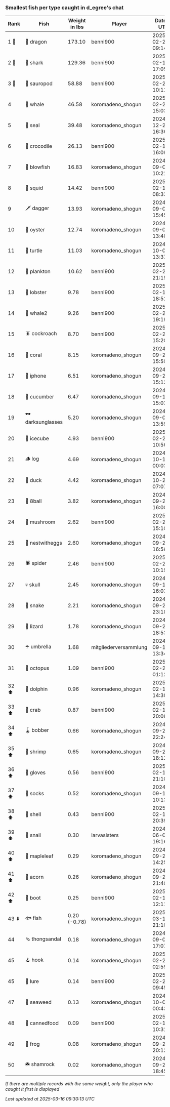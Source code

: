 ### Smallest fish per type caught in d_egree's chat
| Rank | Fish | Weight in lbs | Player | Date in UTC |
|------|--------|-----------|---------|------|
| 1 🥇  | 🐉 dragon | 173.10 | benni900 | 2025-02-24 09:14:48 |
| 2 🥈  | 🦈 shark | 129.36 | benni900 | 2025-02-15 17:05:41 |
| 3 🥉  | 🦕 sauropod | 58.88 | benni900 | 2025-02-21 10:11:36 |
| 4  | 🐳 whale | 46.58 | koromadeno_shogun | 2025-02-24 15:03:30 |
| 5  | 🦭 seal | 39.48 | koromadeno_shogun | 2024-12-25 16:36:21 |
| 6  | 🐊 crocodile | 26.13 | benni900 | 2025-02-18 16:09:25 |
| 7  | 🐡 blowfish | 16.83 | koromadeno_shogun | 2024-09-09 10:21:28 |
| 8  | 🦑 squid | 14.42 | benni900 | 2025-02-19 08:33:38 |
| 9  | 🗡️ dagger | 13.93 | koromadeno_shogun | 2024-09-09 15:45:49 |
| 10  | 🦪 oyster | 12.74 | koromadeno_shogun | 2024-09-03 13:48:42 |
| 11  | 🐢 turtle | 11.03 | koromadeno_shogun | 2024-10-01 13:37:59 |
| 12  | 🦠 plankton | 10.62 | benni900 | 2025-02-23 21:15:08 |
| 13  | 🦞 lobster | 9.78 | benni900 | 2025-02-16 18:51:07 |
| 14  | 🐋 whale2 | 9.26 | benni900 | 2025-02-22 19:19:56 |
| 15  | 🪳 cockroach | 8.70 | benni900 | 2025-02-21 15:20:20 |
| 16  | 🪸 coral | 8.15 | koromadeno_shogun | 2024-09-21 15:59:09 |
| 17  | 📱 iphone | 6.51 | koromadeno_shogun | 2024-09-26 15:12:56 |
| 18  | 🥒 cucumber | 6.47 | koromadeno_shogun | 2024-09-15 15:03:32 |
| 19  | 🕶️ darksunglasses | 5.20 | koromadeno_shogun | 2024-09-05 13:59:53 |
| 20  | 🧊 icecube | 4.93 | benni900 | 2025-02-22 10:56:01 |
| 21  | 🪵 log | 4.69 | koromadeno_shogun | 2024-10-18 00:03:02 |
| 22  | 🦆 duck | 4.42 | koromadeno_shogun | 2024-10-26 07:07:16 |
| 23  | 🎱 8ball | 3.82 | koromadeno_shogun | 2024-09-26 16:00:47 |
| 24  | 🍄 mushroom | 2.62 | benni900 | 2025-02-24 15:10:12 |
| 25  | 🪺 nestwitheggs | 2.60 | koromadeno_shogun | 2024-09-26 16:56:22 |
| 26  | 🕷️ spider | 2.46 | benni900 | 2025-02-23 10:19:17 |
| 27  | 💀 skull | 2.45 | koromadeno_shogun | 2024-09-18 16:03:12 |
| 28  | 🐍 snake | 2.21 | koromadeno_shogun | 2024-09-27 23:18:58 |
| 29  | 🦎 lizard | 1.78 | koromadeno_shogun | 2024-09-27 18:53:22 |
| 30  | ☂️ umbrella | 1.68 | mitgliederversammlung | 2024-09-17 13:34:57 |
| 31  | 🐙 octopus | 1.09 | benni900 | 2025-02-22 01:12:02 |
| 32 ⬆ | 🐬 dolphin | 0.96 | koromadeno_shogun | 2025-02-19 14:38:31 |
| 33 ⬆ | 🦀 crab | 0.87 | benni900 | 2025-02-15 20:08:41 |
| 34 ⬆ | 🪀 bobber | 0.66 | koromadeno_shogun | 2024-09-26 22:24:15 |
| 35 ⬆ | 🦐 shrimp | 0.65 | koromadeno_shogun | 2024-09-26 18:12:18 |
| 36 ⬆ | 🧤 gloves | 0.56 | benni900 | 2025-02-15 21:10:34 |
| 37 ⬆ | 🧦 socks | 0.52 | koromadeno_shogun | 2024-09-14 10:13:51 |
| 38 ⬆ | 🐚 shell | 0.43 | benni900 | 2025-02-15 20:39:11 |
| 39 ⬆ | 🐌 snail | 0.30 | larvasisters | 2024-06-01 19:16:26 |
| 40 ⬆ | 🍁 mapleleaf | 0.29 | koromadeno_shogun | 2024-09-28 14:25:01 |
| 41 ⬆ | 🌰 acorn | 0.26 | koromadeno_shogun | 2024-09-28 21:40:44 |
| 42 ⬆ | 👢 boot | 0.25 | benni900 | 2025-02-16 12:11:25 |
| 43 ⬇ | 🐟 fish | 0.20 (-0.78) | koromadeno_shogun | 2025-03-13 21:10:47 |
| 44  | 🩴 thongsandal | 0.18 | koromadeno_shogun | 2024-09-03 17:07:06 |
| 45  | 🪝 hook | 0.14 | koromadeno_shogun | 2025-02-24 02:59:02 |
| 45  | 🎏 lure | 0.14 | benni900 | 2025-02-28 09:45:42 |
| 47  | 🌿 seaweed | 0.13 | koromadeno_shogun | 2024-10-01 00:43:56 |
| 48  | 🥫 cannedfood | 0.09 | benni900 | 2025-02-19 10:31:18 |
| 49  | 🐸 frog | 0.08 | koromadeno_shogun | 2024-09-27 20:12:48 |
| 50  | ☘️ shamrock | 0.02 | koromadeno_shogun | 2024-09-29 18:45:33 |

_If there are multiple records with the same weight, only the player who caught it first is displayed_

_Last updated at 2025-03-16 09:30:13 UTC_
